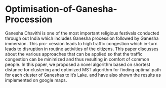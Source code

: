 # Optimisation-of-Ganesha-Procession
Ganesha Chavithi is one of the most important
religious festivals conducted through out India which includes
Ganesha procession followed by Ganesha immersion. This pro-
cession leads to high traffic congestion which in-turn leads
to disruption in routine activities of the citizens. This paper
discusses about the various approaches that can be applied so
that the traffic congestion can be minimized and thus resulting
in comfort of common people. In this paper, we proposed a
novel algorithm based on shortest distance for clustering and
optimized MST algorithm for finding optimal path for each
cluster of Ganeshas to it’s Lake. and have also shown the results
as implemented on google maps.




